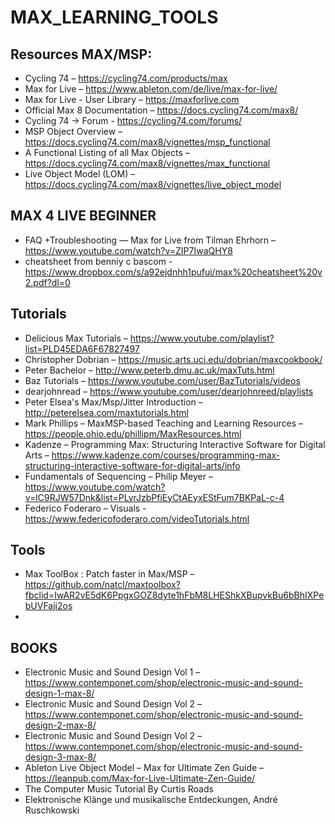# MAX_LEARNING_TOOLS

## Resources MAX/MSP:
- Cycling 74 – https://cycling74.com/products/max
- Max for Live – https://www.ableton.com/de/live/max-for-live/
- Max for Live - User Library – https://maxforlive.com
- Official Max 8 Documentation – https://docs.cycling74.com/max8/
- Cycling 74 -> Forum - https://cycling74.com/forums/
- MSP Object Overview – https://docs.cycling74.com/max8/vignettes/msp_functional
- A Functional Listing of all Max Objects – https://docs.cycling74.com/max8/vignettes/max_functional
- Live Object Model (LOM) – https://docs.cycling74.com/max8/vignettes/live_object_model

## MAX 4 LIVE BEGINNER
- FAQ +Troubleshooting — Max for Live from Tilman Ehrhorn – https://www.youtube.com/watch?v=ZIP7IwaQHY8
- cheatsheet from benniy c bascom - https://www.dropbox.com/s/a92ejdnhh1pufui/max%20cheatsheet%20v2.pdf?dl=0

## Tutorials
- Delicious Max Tutorials – https://www.youtube.com/playlist?list=PLD45EDA6F67827497
- Christopher Dobrian – https://music.arts.uci.edu/dobrian/maxcookbook/ 
- Peter Bachelor – http://www.peterb.dmu.ac.uk/maxTuts.html
- Baz Tutorials – https://www.youtube.com/user/BazTutorials/videos
- dearjohnread – https://www.youtube.com/user/dearjohnreed/playlists
- Peter Elsea's Max/Msp/Jitter Introduction – http://peterelsea.com/maxtutorials.html
- Mark Phillips – MaxMSP-based Teaching and Learning Resources – https://people.ohio.edu/phillipm/MaxResources.html
- Kadenze – Programming Max: Structuring Interactive Software for Digital Arts – https://www.kadenze.com/courses/programming-max-structuring-interactive-software-for-digital-arts/info
- Fundamentals of Sequencing – Philip Meyer – https://www.youtube.com/watch?v=lC9RJW57Dnk&list=PLyrJzbPfiEyCtAEyxEStFum7BKPaL-c-4
- Federico Foderaro – Visuals - https://www.federicofoderaro.com/videoTutorials.html

## Tools
- Max ToolBox : Patch faster in Max/MSP – https://github.com/natcl/maxtoolbox?fbclid=IwAR2vE5dK6PpgxGOZ8dyte1hFbM8LHEShkXBupvkBu6bBhIXPebUVFaji2os
- 


## BOOKS
- Electronic Music and Sound Design Vol 1 – https://www.contemponet.com/shop/electronic-music-and-sound-design-1-max-8/
- Electronic Music and Sound Design Vol 2 – https://www.contemponet.com/shop/electronic-music-and-sound-design-2-max-8/
- Electronic Music and Sound Design Vol 2 – https://www.contemponet.com/shop/electronic-music-and-sound-design-3-max-8/
- Ableton Live Object Model – Max for Ultimate Zen Guide – https://leanpub.com/Max-for-Live-Ultimate-Zen-Guide/
- The Computer Music Tutorial By Curtis Roads 
- Elektronische Klänge und musikalische Entdeckungen, André Ruschkowski 
